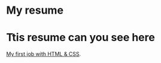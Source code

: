 #  My resume
# Ttis resume can you see here

 [My first job with HTML & CSS](https://github.com/SergeiZhy13/resume/new/main?readme=1).
